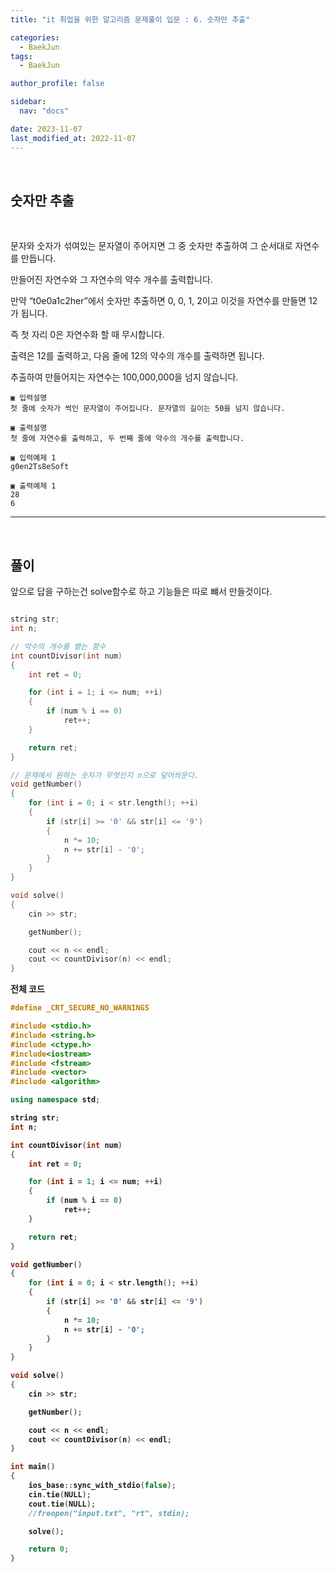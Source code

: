 ```yaml
---
title: "it 취업을 위한 알고리즘 문제풀이 입문 : 6. 숫자만 추출"

categories:
  - BaekJun
tags:
  - BaekJun

author_profile: false

sidebar:
  nav: "docs"

date: 2023-11-07
last_modified_at: 2022-11-07
---
```


<br>

## 숫자만 추출

<br>

문자와 숫자가 섞여있는 문자열이 주어지면 그 중 숫자만 추출하여 그 순서대로 자연수를 만듭니다.  

만들어진 자연수와 그 자연수의 약수 개수를 출력합니다.  

만약 “t0e0a1c2her”에서 숫자만 추출하면 0, 0, 1, 2이고 이것을 자연수를 만들면 12가 됩니다.  

즉 첫 자리 0은 자연수화 할 때 무시합니다.  

출력은 12를 출력하고, 다음 줄에 12의 약수의 개수를 출력하면 됩니다.  

추출하여 만들어지는 자연수는 100,000,000을 넘지 않습니다.  


```
▣ 입력설명
첫 줄에 숫자가 썩인 문자열이 주어집니다. 문자열의 길이는 50을 넘지 않습니다.

▣ 출력설명
첫 줄에 자연수를 출력하고, 두 번째 줄에 약수의 개수를 출력합니다.

▣ 입력예제 1 
g0en2Ts8eSoft

▣ 출력예제 1
28
6
```

---

<br>

## 풀이  

앞으로 답을 구하는건 solve함수로 하고 기능들은 따로 뺴서 만들것이다.  


```cpp

string str;
int n;

// 약수의 개수를 뱉는 함수
int countDivisor(int num)
{
	int ret = 0;

	for (int i = 1; i <= num; ++i)
	{
		if (num % i == 0)
			ret++;
	}

	return ret;
}

// 문제에서 원하는 숫자가 무엇인지 n으로 덮어씌운다.
void getNumber()
{
	for (int i = 0; i < str.length(); ++i)
	{
		if (str[i] >= '0' && str[i] <= '9')
		{
			n *= 10;
			n += str[i] - '0';
		}
	}
}

void solve()
{
	cin >> str;

	getNumber();

	cout << n << endl;
	cout << countDivisor(n) << endl;
}
```

<b>전체 코드

```cpp
#define _CRT_SECURE_NO_WARNINGS

#include <stdio.h>
#include <string.h>
#include <ctype.h>
#include<iostream>
#include <fstream>
#include <vector>
#include <algorithm>

using namespace std;

string str;
int n;

int countDivisor(int num)
{
	int ret = 0;

	for (int i = 1; i <= num; ++i)
	{
		if (num % i == 0)
			ret++;
	}

	return ret;
}

void getNumber()
{
	for (int i = 0; i < str.length(); ++i)
	{
		if (str[i] >= '0' && str[i] <= '9')
		{
			n *= 10;
			n += str[i] - '0';
		}
	}
}

void solve()
{
	cin >> str;

	getNumber();

	cout << n << endl;
	cout << countDivisor(n) << endl;
}

int main()
{
	ios_base::sync_with_stdio(false);
	cin.tie(NULL);
	cout.tie(NULL);
	//freopen("input.txt", "rt", stdin);

	solve();

	return 0;
}
```
